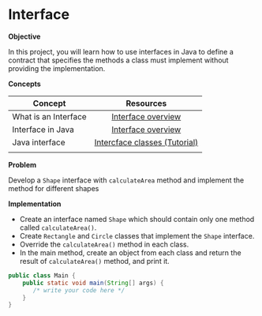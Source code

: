 # Interface

**Objective**

In this project, you will learn how to use interfaces in Java to define a contract that specifies the methods a class must implement without providing the implementation.
 
 **Concepts**

| Concept   |      Resources      |
|----------|:-------------:|
|What is an Interface|[Interface overview](https://www.simplilearn.com/tutorials/java-tutorial/java-interface#:~:text=and%20project%20performance.-,What%20is%20Interface%20in%20Java%3F,in%20Java%20to%20achieve%20abstraction.)|
|Interface in Java| [Interface overview](https://www.digitalocean.com/community/tutorials/interface-in-java)|
|Java interface|[Intercface classes (Tutorial)](https://www.youtube.com/watch?v=GhslBwrRsnw)|
|||

**Problem**

Develop a `Shape` interface with `calculateArea` method and implement the method for different shapes

**Implementation**

* Create an interface named `Shape` which should contain only one method called `calculateArea()`.
* Create `Rectangle` and `Circle` classes that implement the `Shape` interface.
* Override the `calculateArea()` method in each class.
* In the main method, create an object from each class and return the result of `calculateArea()` method, and print it.

```Java
public class Main {
    public static void main(String[] args) {
       /* write your code here */
    }
}

```

